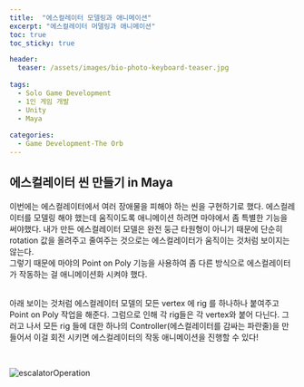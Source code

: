 ```yaml
---
title:  "에스컬레이터 모델링과 애니메이션"
excerpt: "에스컬레이터 머델링과 애니메이션"
toc: true
toc_sticky: true

header:
  teaser: /assets/images/bio-photo-keyboard-teaser.jpg
  
tags:
  - Solo Game Development
  - 1인 게임 개발
  - Unity
  - Maya
  
categories:
  - Game Development-The Orb
---
```

## 에스컬레이터 씬 만들기 in Maya

이번에는 에스컬레이터에서 여러 장애물을 피해야 하는 씬을 구현하기로 했다. 에스컬레이터를 모델링 해야 했는데 움직이도록 애니메이션 하려면 마야에서 좀 특별한 기능을 써야했다.
내가 만든 에스컬레이터 모델은 완전 둥근 타원형이 아니기 때문에 단순히 rotation 값을 올려주고 줄여주는 것으로는 에스컬레이터가 움직이는 것처럼 보이지는 않는다. <br>
그렇기 때문에 마야의 Point on Poly 기능을 사용하여 좀 다른 방식으로 에스컬레이터가 작동하는 걸 애니메이션화 시켜야 했다. <br><br>

아래 보이는 것처럼 에스컬레이터 모델의 모든 vertex 에 rig 를 하나하나 붙여주고 Point on Poly 작업을 해준다. 그럼으로 인해 각 rig들은 각 vertex와 붙어 다닌다.
그러고 나서 모든 rig 들에 대한 하나의 Controller(에스컬레이터를 감싸는 파란줄)을 만들어서 이걸 회전 시키면 에스컬레이터의 작동 애니메이션을 진행할 수 있다!


<br>

![escalatorOperation](https://user-images.githubusercontent.com/73280175/105182071-f54e9f00-5b6f-11eb-905e-69d54f780f7e.gif)

<br><br>


